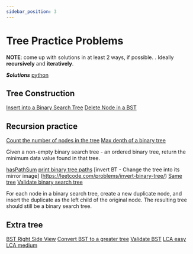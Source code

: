 ```yaml
---
sidebar_position: 3
---
```


# Tree Practice Problems
**NOTE**: come up with solutions in at least 2 ways, if possible. . Ideally **recursively** and **iteratively**.

***Solutions*** [python](https://github.com/gitskim/Tech-Interview-Prep/blob/main/docs/solutions/trees-problems-python.py)

## Tree Construction
[Insert into a Binary Search Tree](https://leetcode.com/problems/insert-into-a-binary-search-tree/)
[Delete Node in a BST](https://leetcode.com/problems/delete-node-in-a-bst/)


## Recursion practice
[Count the number of nodes in the tree](https://leetcode.com/problems/count-complete-tree-nodes/)
[Max depth of a binary tree](https://leetcode.com/problems/maximum-depth-of-binary-tree/)

Given a non-empty binary search tree - an ordered binary tree, return the minimum data value found in that tree.

[hasPathSum](https://leetcode.com/problems/path-sum/)
[print binary tree paths](https://leetcode.com/problems/binary-tree-paths/)
[invert BT - Change the tree into its mirror image] (https://leetcode.com/problems/invert-binary-tree/)
[Same tree](https://leetcode.com/problems/same-tree/)
[Validate binary search tree](https://leetcode.com/problems/validate-binary-search-tree/)

For each node in a binary search tree, create a new duplicate node, and insert the duplicate as the left child of the original node. The resulting tree should still be a binary search tree.


## Extra tree
[BST Right Side View](https://leetcode.com/problems/binary-tree-right-side-view/)
[Convert BST to a greater tree](https://leetcode.com/problems/convert-bst-to-greater-tree/)
[Validate BST](https://leetcode.com/problems/validate-binary-search-tree/)
[LCA easy](https://leetcode.com/problems/lowest-common-ancestor-of-a-binary-search-tree/)
[LCA medium](https://leetcode.com/problems/lowest-common-ancestor-of-a-binary-tree/)
